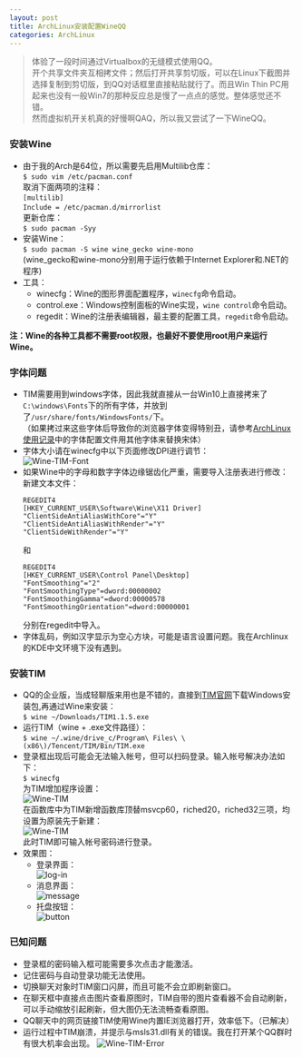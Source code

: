 ```yaml
---
layout: post
title: ArchLinux安装配置WineQQ
categories: ArchLinux
---
```


> 体验了一段时间通过Virtualbox的无缝模式使用QQ。  
> 开个共享文件夹互相拷文件；然后打开共享剪切版，可以在Linux下截图并选择复制到剪切版，到QQ对话框里直接粘贴就行了。而且Win Thin PC用起来也没有一般Win7的那种反应总是慢了一点点的感觉。整体感觉还不错。  
> 然而虚拟机开关机真的好慢啊QAQ，所以我又尝试了一下WineQQ。  

<!-- more -->

### 安装Wine
* 由于我的Arch是64位，所以需要先启用Multilib仓库：  
  `$ sudo vim /etc/pacman.conf`  
  取消下面两项的注释：  
  `[multilib]`  
  `Include = /etc/pacman.d/mirrorlist`  
  更新仓库：  
  `$ sudo pacman -Syy`  
* 安装Wine：  
  `$ sudo pacman -S wine wine_gecko wine-mono`  
  (wine_gecko和wine-mono分别用于运行依赖于Internet Explorer和.NET的程序)  
* 工具：  
  * winecfg：Wine的图形界面配置程序，`winecfg`命令启动。  
  * control.exe：Windows控制面板的Wine实现，`wine control`命令启动。  
  * regedit：Wine的注册表编辑器，最主要的配置工具，`regedit`命令启动。  

**注：Wine的各种工具都不需要root权限，也最好不要使用root用户来运行Wine。**

### 字体问题
* TIM需要用到windows字体，因此我就直接从一台Win10上直接拷来了`C:\windows\Fonts`下的所有字体，并放到了`/usr/share/fonts/WindowsFonts/`下。  
  （如果拷过来这些字体后导致你的浏览器字体变得特别丑，请参考[ArchLinux使用记录](https://whoisnian.com/2017/04/07/ArchLinux%E4%BD%BF%E7%94%A8%E8%AE%B0%E5%BD%95/)中的字体配置文件用其他字体来替换宋体）  
* 字体大小请在winecfg中以下页面修改DPI进行调节：  
  ![Wine-TIM-Font](/public/image/wine_font.png)
* 如果Wine中的字母和数字字体边缘锯齿化严重，需要导入注册表进行修改：
  新建文本文件：  
  ```
  REGEDIT4
  [HKEY_CURRENT_USER\Software\Wine\X11 Driver]
  "ClientSideAntiAliasWithCore"="Y"
  "ClientSideAntiAliasWithRender"="Y"
  "ClientSideWithRender"="Y"
  ```
  和  
  ```
  REGEDIT4
  [HKEY_CURRENT_USER\Control Panel\Desktop]
  "FontSmoothing"="2"
  "FontSmoothingType"=dword:00000002
  "FontSmoothingGamma"=dword:00000578
  "FontSmoothingOrientation"=dword:00000001
  ```
  分别在regedit中导入。  
* 字体乱码，例如汉字显示为空心方块，可能是语言设置问题。我在Archlinux的KDE中文环境下没有遇到。

### 安装TIM
* QQ的企业版，当成轻聊版来用也是不错的，直接到[TIM官网](http://tim.qq.com)下载Windows安装包,再通过Wine来安装：  
  `$ wine ~/Downloads/TIM1.1.5.exe`  
* 运行TIM（wine + .exe文件路径）：  
  `$ wine ~/.wine/drive_c/Program\ Files\ \(x86\)/Tencent/TIM/Bin/TIM.exe`  
* 登录框出现后可能会无法输入帐号，但可以扫码登录。输入帐号解决办法如下：  
  `$ winecfg`  
  为TIM增加程序设置：  
  ![Wine-TIM](/public/image/wine_tim_1.png)  
  在函数库中为TIM新增函数库顶替msvcp60，riched20，riched32三项，均设置为原装先于新建：  
  ![Wine-TIM](/public/image/wine_tim_2.png)  
  此时TIM即可输入帐号密码进行登录。  
* 效果图：  
  * 登录界面：  
  ![log-in](/public/image/wine_tim_show1.png)
  * 消息界面：  
  ![message](/public/image/wine_tim_show2.png)
  * 托盘按钮：  
  ![button](/public/image/wine_tim_bar.png)

### 已知问题
* 登录框的密码输入框可能需要多次点击才能激活。  
* 记住密码与自动登录功能无法使用。  
* 切换聊天对象时TIM窗口闪屏，而且可能不会立即刷新窗口。  
* 在聊天框中直接点击图片查看原图时，TIM自带的图片查看器不会自动刷新，可以手动缩放引起刷新，但大图仍无法流畅查看原图。  
* QQ聊天中的网页链接TIM使用Wine内置IE浏览器打开，效率低下。（已解决）  
* 运行过程中TIM崩溃，并提示与msls31.dll有关的错误。我在打开某个QQ群时有很大机率会出现。
  ![Wine-TIM-Error](/public/image/wine_tim_error.png)
